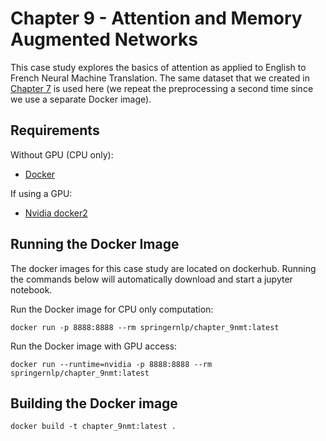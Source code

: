 # Chapter 9 - Attention and Memory Augmented Networks
This case study explores the basics of attention as applied to English to French Neural Machine Translation. The same dataset that we created in [Chapter 7](https://github.com/SpringerNLP/Chapter7) is used here (we repeat the preprocessing a second time since we use a separate Docker image).

## Requirements
Without GPU (CPU only):
* [Docker](https://docs.docker.com/install/) 

If using a GPU: 
* [Nvidia docker2](https://github.com/nvidia/nvidia-docker/wiki/Installation-(version-2.0)#installing-version-20)

## Running the Docker Image
The docker images for this case study are located on dockerhub. Running the commands below will automatically download and start a jupyter notebook.

Run the Docker image for CPU only computation:
```
docker run -p 8888:8888 --rm springernlp/chapter_9nmt:latest
```

Run the Docker image with GPU access: 
```
docker run --runtime=nvidia -p 8888:8888 --rm springernlp/chapter_9nmt:latest
```

## Building the Docker image
```
docker build -t chapter_9nmt:latest .
```
